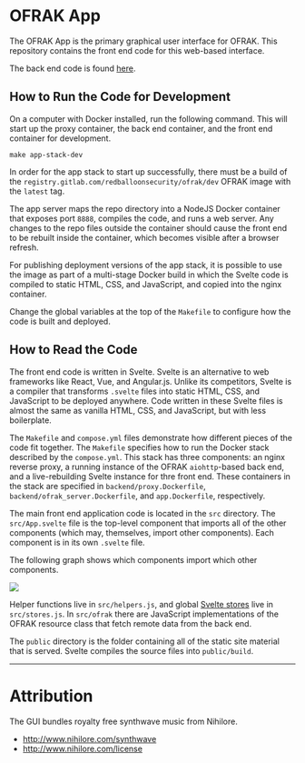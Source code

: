 # OFRAK App

The OFRAK App is the primary graphical user interface for OFRAK. This repository
contains the front end code for this web-based interface.

The back end code is found [here](backend/ofrak_server.py).

## How to Run the Code for Development

On a computer with Docker installed, run the following command. This will start
up the proxy container, the back end container, and the front end container for
development.

```
make app-stack-dev
```

In order for the app stack to start up successfully, there must be a build of
the `registry.gitlab.com/redballoonsecurity/ofrak/dev` OFRAK image with the
`latest` tag. 

The app server maps the repo directory into a NodeJS Docker container that
exposes port `8888`, compiles the code, and runs a web server. Any changes to
the repo files outside the container should cause the front end to be rebuilt
inside the container, which becomes visible after a browser refresh.

For publishing deployment versions of the app stack, it is possible to use the
image as part of a multi-stage Docker build in which the Svelte code is compiled
to static HTML, CSS, and JavaScript, and copied into the nginx container. 

Change the global variables at the top of the `Makefile` to configure how the
code is built and deployed.

## How to Read the Code

The front end code is written in Svelte. Svelte is an alternative to web
frameworks like React, Vue, and Angular.js. Unlike its competitors, Svelte is a
compiler that transforms `.svelte` files into static HTML, CSS, and JavaScript
to be deployed anywhere. Code written in these Svelte files is almost the same
as vanilla HTML, CSS, and JavaScript, but with less boilerplate.

The `Makefile` and `compose.yml` files demonstrate how different pieces of the
code fit together. The `Makefile` specifies how to run the Docker stack
described by the `compose.yml`. This stack has three components: an nginx
reverse proxy, a running instance of the OFRAK `aiohttp`-based back end, and a
live-rebuilding Svelte instance for thre front end. These containers in the
stack are specified in `backend/proxy.Dockerfile`,
`backend/ofrak_server.Dockerfile`, and `app.Dockerfile`, respectively.

The main front end application code is located in the `src` directory. The
`src/App.svelte` file is the top-level component that imports all of the other
components (which may, themselves, import other components). Each component is
in its own `.svelte` file. 

The following graph shows which components import which other components.

![](import-graph.png)

Helper functions live in `src/helpers.js`, and global [Svelte
stores](https://svelte.dev/docs#run-time-svelte-store) live in `src/stores.js`.
In `src/ofrak` there are JavaScript implementations of the OFRAK resource class
that fetch remote data from the back end. 

The `public` directory is the folder containing all of the static site material
that is served. Svelte compiles the source files into `public/build`.

---

# Attribution

The GUI bundles royalty free synthwave music from Nihilore.

- <http://www.nihilore.com/synthwave>
- <http://www.nihilore.com/license>
